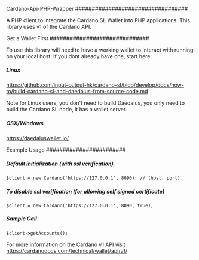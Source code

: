 

Cardano-Api-PHP-Wrapper 
##################################

A PHP client to integrate the Cardano SL Wallet into PHP applications. 
This library uses v1 of the Cardano API.


Get a Wallet First
##############################

To use this library will need to have a working wallet to interact with running on your local host. If you dont already have one, start here: 

##### Linux 

https://github.com/input-output-hk/cardano-sl/blob/develop/docs/how-to/build-cardano-sl-and-daedalus-from-source-code.md

Note for Linux users, you don't need to build Daedalus, you only need to build the Cardano SL node, it has a wallet server. 

##### OSX/Windows

https://daedaluswallet.io/


Example Usage
########################

##### Default initialization (with ssl verification)
```code
$client = new Cardano('https://127.0.0.1', 8090); // (host, port)
```

##### To disable ssl verification (for allowing self signed certificate)
```code
$client = new Cardano('https://127.0.0.1', 8090, true);
```
##### Sample Call
```code
$client->getAccounts();
```
For more information on the Cardano v1 API visit https://cardanodocs.com/technical/wallet/api/v1/

